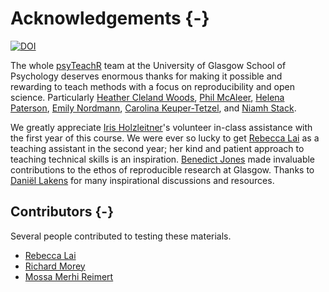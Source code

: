 # Acknowledgements {-}


[![DOI](https://zenodo.org/badge/166541547.svg)](https://zenodo.org/badge/latestdoi/166541547)


The whole [psyTeachR](https://psyteachr.github.io) team at the University of Glasgow School of Psychology deserves enormous thanks for making it possible and rewarding to teach methods with a focus on reproducibility and open science. Particularly 
[Heather Cleland Woods](https://github.com/clelandwoods), 
[Phil McAleer](https://github.com/philmcaleer), 
[Helena Paterson](https://github.com/HelenaPaterson), 
[Emily Nordmann](https://github.com/emilynordmann),
[Carolina Keuper-Tetzel](https://github.com/carolinakt), and 
[Niamh Stack](https://github.com/eavanmac).

We greatly appreciate [Iris Holzleitner](https://github.com/orgs/facelab/people/iholzleitner)'s volunteer in-class assistance with the first year of this course. We were ever so lucky to get [Rebecca Lai](https://github.com/RebeccaJLai) as a teaching assistant in the second year; her kind and patient approach to teaching technical skills is an inspiration. [Benedict Jones](https://www.strath.ac.uk/staff/jonesbenedictprofessor/) made invaluable contributions to the ethos of reproducible research at Glasgow. Thanks to [Daniël Lakens](https://github.com/Lakens) for many inspirational discussions and resources.

## Contributors {-}

Several people contributed to testing these materials.

* [Rebecca Lai](https://github.com/RebeccaJLai)
* [Richard Morey](https://github.com/richarddmorey)
* [Mossa Merhi Reimert](https://github.com/CGMossa)
